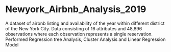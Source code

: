# Newyork_Airbnb_Analysis_2019

A dataset of airbnb listing and availability of the year within different district of the New York City. Data consisting of 16 attributes and 48,896 observations where each observation represents a single reservation. Performed Regression tree Analysis, Cluster Analysis and Linear Regression Model
